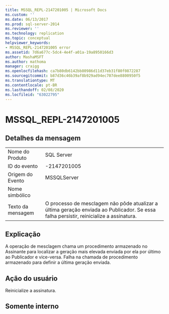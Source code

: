```yaml
---
title: MSSQL_REPL-2147201005 | Microsoft Docs
ms.custom: ''
ms.date: 06/13/2017
ms.prod: sql-server-2014
ms.reviewer: ''
ms.technology: replication
ms.topic: conceptual
helpviewer_keywords:
- MSSQL_REPL-2147201005 error
ms.assetid: 7d6a677c-5dc4-4e4f-a01a-19a8950166d3
author: MashaMSFT
ms.author: mathoma
manager: craigg
ms.openlocfilehash: ca7b80db6142bb80986d11d37eb31f80f0872287
ms.sourcegitcommit: b87d36c46b39af8b929ad94ec707dee8800950f5
ms.translationtype: MT
ms.contentlocale: pt-BR
ms.lasthandoff: 02/08/2020
ms.locfileid: "63022795"
---
```

# <a name="mssql_repl-2147201005"></a>MSSQL_REPL-2147201005
    
## <a name="message-details"></a>Detalhes da mensagem  
  
|||  
|-|-|  
|Nome do Produto|SQL Server|  
|ID do evento|-2147201005|  
|Origem do Evento|MSSQLServer|  
|Nome simbólico||  
|Texto da mensagem|O processo de mesclagem não pôde atualizar a última geração enviada ao Publicador. Se essa falha persistir, reinicialize a assinatura.|  
  
## <a name="explanation"></a>Explicação  
 A operação de mesclagem chama um procedimento armazenado no Assinante para localizar a geração mais elevada enviada por ela por último ao Publicador e vice-versa. Falha na chamada de procedimento armazenado para definir a última geração enviada.  
  
## <a name="user-action"></a>Ação do usuário  
 Reinicialize a assinatura.  
  
## <a name="internal-only"></a>Somente interno  
  
